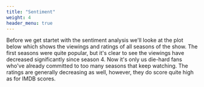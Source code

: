 ```yaml
---
title: "Sentiment"
weight: 4
header_menu: true
---
```


Before we get startet with the sentiment analysis we'll looke at the plot below which shows the viewings and ratings of all seasons of the show. The first seasons were quite popular, but it's clear to see the viewings have decreased significantly since season 4. Now it's only us die-hard fans who've already committed to too many seasons that keep watching. The ratings are generally decreasing as well, however, they do score quite high as for IMDB scores.

<div>                            <div id="60e43486-e909-419d-aadc-27419b20788a" class="plotly-graph-div" style="height:100%; width:100%;"></div>            <script type="text/javascript">                                    window.PLOTLYENV=window.PLOTLYENV || {};                                    if (document.getElementById("60e43486-e909-419d-aadc-27419b20788a")) {                    Plotly.newPlot(                        "60e43486-e909-419d-aadc-27419b20788a",                        [{"name":"Million Views","x":[1,2,3,4,5,6,7,8,9,10,11,12,13,14,15,16,17],"xaxis":"x","y":[18.48,21.07074074074074,22.4608,17.771764705882354,15.1325,13.195416666666667,11.249090909090908,9.830833333333333,9.079583333333334,8.52875,8.202916666666667,8.04125,7.840416666666666,7.564166666666666,6.7752,6.237619047619048,5.167647058823529],"yaxis":"y","type":"bar"},{"name":"Rating","x":[1,2,3,4,5,6,7,8,9,10,11,12,13,14,15,16,17],"xaxis":"x","y":[8.244444444444444,8.522222222222222,8.288,8.170588235294119,8.670833333333333,8.354166666666666,7.868181818181818,8.404166666666667,8.241666666666667,7.566666666666666,7.76875,8.229166666666666,7.5874999999999995,8.091666666666667,8.016,7.457142857142857,7.423529411764706],"yaxis":"y2","type":"scatter"}],                        {"font":{"color":"white"},"paper_bgcolor":"rgba(0, 0, 0, 0)","template":{"data":{"barpolar":[{"marker":{"line":{"color":"#E5ECF6","width":0.5},"pattern":{"fillmode":"overlay","size":10,"solidity":0.2}},"type":"barpolar"}],"bar":[{"error_x":{"color":"#2a3f5f"},"error_y":{"color":"#2a3f5f"},"marker":{"line":{"color":"#E5ECF6","width":0.5},"pattern":{"fillmode":"overlay","size":10,"solidity":0.2}},"type":"bar"}],"carpet":[{"aaxis":{"endlinecolor":"#2a3f5f","gridcolor":"white","linecolor":"white","minorgridcolor":"white","startlinecolor":"#2a3f5f"},"baxis":{"endlinecolor":"#2a3f5f","gridcolor":"white","linecolor":"white","minorgridcolor":"white","startlinecolor":"#2a3f5f"},"type":"carpet"}],"choropleth":[{"colorbar":{"outlinewidth":0,"ticks":""},"type":"choropleth"}],"contourcarpet":[{"colorbar":{"outlinewidth":0,"ticks":""},"type":"contourcarpet"}],"contour":[{"colorbar":{"outlinewidth":0,"ticks":""},"colorscale":[[0.0,"#0d0887"],[0.1111111111111111,"#46039f"],[0.2222222222222222,"#7201a8"],[0.3333333333333333,"#9c179e"],[0.4444444444444444,"#bd3786"],[0.5555555555555556,"#d8576b"],[0.6666666666666666,"#ed7953"],[0.7777777777777778,"#fb9f3a"],[0.8888888888888888,"#fdca26"],[1.0,"#f0f921"]],"type":"contour"}],"heatmapgl":[{"colorbar":{"outlinewidth":0,"ticks":""},"colorscale":[[0.0,"#0d0887"],[0.1111111111111111,"#46039f"],[0.2222222222222222,"#7201a8"],[0.3333333333333333,"#9c179e"],[0.4444444444444444,"#bd3786"],[0.5555555555555556,"#d8576b"],[0.6666666666666666,"#ed7953"],[0.7777777777777778,"#fb9f3a"],[0.8888888888888888,"#fdca26"],[1.0,"#f0f921"]],"type":"heatmapgl"}],"heatmap":[{"colorbar":{"outlinewidth":0,"ticks":""},"colorscale":[[0.0,"#0d0887"],[0.1111111111111111,"#46039f"],[0.2222222222222222,"#7201a8"],[0.3333333333333333,"#9c179e"],[0.4444444444444444,"#bd3786"],[0.5555555555555556,"#d8576b"],[0.6666666666666666,"#ed7953"],[0.7777777777777778,"#fb9f3a"],[0.8888888888888888,"#fdca26"],[1.0,"#f0f921"]],"type":"heatmap"}],"histogram2dcontour":[{"colorbar":{"outlinewidth":0,"ticks":""},"colorscale":[[0.0,"#0d0887"],[0.1111111111111111,"#46039f"],[0.2222222222222222,"#7201a8"],[0.3333333333333333,"#9c179e"],[0.4444444444444444,"#bd3786"],[0.5555555555555556,"#d8576b"],[0.6666666666666666,"#ed7953"],[0.7777777777777778,"#fb9f3a"],[0.8888888888888888,"#fdca26"],[1.0,"#f0f921"]],"type":"histogram2dcontour"}],"histogram2d":[{"colorbar":{"outlinewidth":0,"ticks":""},"colorscale":[[0.0,"#0d0887"],[0.1111111111111111,"#46039f"],[0.2222222222222222,"#7201a8"],[0.3333333333333333,"#9c179e"],[0.4444444444444444,"#bd3786"],[0.5555555555555556,"#d8576b"],[0.6666666666666666,"#ed7953"],[0.7777777777777778,"#fb9f3a"],[0.8888888888888888,"#fdca26"],[1.0,"#f0f921"]],"type":"histogram2d"}],"histogram":[{"marker":{"pattern":{"fillmode":"overlay","size":10,"solidity":0.2}},"type":"histogram"}],"mesh3d":[{"colorbar":{"outlinewidth":0,"ticks":""},"type":"mesh3d"}],"parcoords":[{"line":{"colorbar":{"outlinewidth":0,"ticks":""}},"type":"parcoords"}],"pie":[{"automargin":true,"type":"pie"}],"scatter3d":[{"line":{"colorbar":{"outlinewidth":0,"ticks":""}},"marker":{"colorbar":{"outlinewidth":0,"ticks":""}},"type":"scatter3d"}],"scattercarpet":[{"marker":{"colorbar":{"outlinewidth":0,"ticks":""}},"type":"scattercarpet"}],"scattergeo":[{"marker":{"colorbar":{"outlinewidth":0,"ticks":""}},"type":"scattergeo"}],"scattergl":[{"marker":{"colorbar":{"outlinewidth":0,"ticks":""}},"type":"scattergl"}],"scattermapbox":[{"marker":{"colorbar":{"outlinewidth":0,"ticks":""}},"type":"scattermapbox"}],"scatterpolargl":[{"marker":{"colorbar":{"outlinewidth":0,"ticks":""}},"type":"scatterpolargl"}],"scatterpolar":[{"marker":{"colorbar":{"outlinewidth":0,"ticks":""}},"type":"scatterpolar"}],"scatter":[{"marker":{"colorbar":{"outlinewidth":0,"ticks":""}},"type":"scatter"}],"scatterternary":[{"marker":{"colorbar":{"outlinewidth":0,"ticks":""}},"type":"scatterternary"}],"surface":[{"colorbar":{"outlinewidth":0,"ticks":""},"colorscale":[[0.0,"#0d0887"],[0.1111111111111111,"#46039f"],[0.2222222222222222,"#7201a8"],[0.3333333333333333,"#9c179e"],[0.4444444444444444,"#bd3786"],[0.5555555555555556,"#d8576b"],[0.6666666666666666,"#ed7953"],[0.7777777777777778,"#fb9f3a"],[0.8888888888888888,"#fdca26"],[1.0,"#f0f921"]],"type":"surface"}],"table":[{"cells":{"fill":{"color":"#EBF0F8"},"line":{"color":"white"}},"header":{"fill":{"color":"#C8D4E3"},"line":{"color":"white"}},"type":"table"}]},"layout":{"annotationdefaults":{"arrowcolor":"#2a3f5f","arrowhead":0,"arrowwidth":1},"autotypenumbers":"strict","coloraxis":{"colorbar":{"outlinewidth":0,"ticks":""}},"colorscale":{"diverging":[[0,"#8e0152"],[0.1,"#c51b7d"],[0.2,"#de77ae"],[0.3,"#f1b6da"],[0.4,"#fde0ef"],[0.5,"#f7f7f7"],[0.6,"#e6f5d0"],[0.7,"#b8e186"],[0.8,"#7fbc41"],[0.9,"#4d9221"],[1,"#276419"]],"sequential":[[0.0,"#0d0887"],[0.1111111111111111,"#46039f"],[0.2222222222222222,"#7201a8"],[0.3333333333333333,"#9c179e"],[0.4444444444444444,"#bd3786"],[0.5555555555555556,"#d8576b"],[0.6666666666666666,"#ed7953"],[0.7777777777777778,"#fb9f3a"],[0.8888888888888888,"#fdca26"],[1.0,"#f0f921"]],"sequentialminus":[[0.0,"#0d0887"],[0.1111111111111111,"#46039f"],[0.2222222222222222,"#7201a8"],[0.3333333333333333,"#9c179e"],[0.4444444444444444,"#bd3786"],[0.5555555555555556,"#d8576b"],[0.6666666666666666,"#ed7953"],[0.7777777777777778,"#fb9f3a"],[0.8888888888888888,"#fdca26"],[1.0,"#f0f921"]]},"colorway":["#636efa","#EF553B","#00cc96","#ab63fa","#FFA15A","#19d3f3","#FF6692","#B6E880","#FF97FF","#FECB52"],"font":{"color":"#2a3f5f"},"geo":{"bgcolor":"white","lakecolor":"white","landcolor":"#E5ECF6","showlakes":true,"showland":true,"subunitcolor":"white"},"hoverlabel":{"align":"left"},"hovermode":"closest","mapbox":{"style":"light"},"paper_bgcolor":"white","plot_bgcolor":"#E5ECF6","polar":{"angularaxis":{"gridcolor":"white","linecolor":"white","ticks":""},"bgcolor":"#E5ECF6","radialaxis":{"gridcolor":"white","linecolor":"white","ticks":""}},"scene":{"xaxis":{"backgroundcolor":"#E5ECF6","gridcolor":"white","gridwidth":2,"linecolor":"white","showbackground":true,"ticks":"","zerolinecolor":"white"},"yaxis":{"backgroundcolor":"#E5ECF6","gridcolor":"white","gridwidth":2,"linecolor":"white","showbackground":true,"ticks":"","zerolinecolor":"white"},"zaxis":{"backgroundcolor":"#E5ECF6","gridcolor":"white","gridwidth":2,"linecolor":"white","showbackground":true,"ticks":"","zerolinecolor":"white"}},"shapedefaults":{"line":{"color":"#2a3f5f"}},"ternary":{"aaxis":{"gridcolor":"white","linecolor":"white","ticks":""},"baxis":{"gridcolor":"white","linecolor":"white","ticks":""},"bgcolor":"#E5ECF6","caxis":{"gridcolor":"white","linecolor":"white","ticks":""}},"title":{"x":0.05},"xaxis":{"automargin":true,"gridcolor":"white","linecolor":"white","ticks":"","title":{"standoff":15},"zerolinecolor":"white","zerolinewidth":2},"yaxis":{"automargin":true,"gridcolor":"white","linecolor":"white","ticks":"","title":{"standoff":15},"zerolinecolor":"white","zerolinewidth":2}}},"title":{"text":"Avg Views and Rating"},"xaxis":{"anchor":"y","color":"white","domain":[0.0,0.94],"title":{"text":"Season"}},"yaxis":{"anchor":"x","color":"white","domain":[0.0,1.0],"title":{"text":"Avg Million Views per season"}},"yaxis2":{"anchor":"x","color":"white","overlaying":"y","side":"right","title":{"text":"Avg Rating per seadon"}}},                        {"responsive": true}                    )                };                            </script>        </div>

The ratings of the seasons differ quite a lot, so why does a specific season get good ratings and others bad? To answer that question we investigate the sentiment of each episode of the series. The sentiment can give an insight into what the audience likes better; the dramatic and often sad episodes or the happy and joyful episodes? The datapane below shows the VADER sentiment together with the episode popularity.

<div align="center">
    <iframe src="episode_stats.html" sandbox="allow-same-origin allow-scripts" width=700 height=1000px
    scrolling="no"
    seamless="seamless"
    frameborder="0"
     ></iframe>
</div>

The best rated episode is "Sanctuary". In this episode there's a mass shooting at the hospital bringing many staff members in danger. None of the main characters die, but one surgical resident, Reed Adamson, does. The number of views also show a peak at the succeeding episode, where both Derek and Owen are shot and must have surgery by Cristina and Meredith.

It can be seen that the episodes where Derek dies ("How To Save a Life") have lower ratings - this indicates that ratings drop when key characters die. On the other side, the number of views show a local peak at this episode. Furthermore, the atypical musical episode is among the lowest rated.

---

We've looked at the compound scores for each episode, but we'll use wordclouds to make it more tangible. Four episodes have been chosen:
* "As We Know It" -- A bomb threatens the hospital and some of the characters.
* "Sanctuary" -- A former patient is shooting at the hospital.
* "Flight" -- Many staff members are involved in a plane crash and some do (sadly!) not survive.
* "How to Save a Life" -- Derek dies....

<img src="images/wordclouds1.png" alt="static netwrok" width="800" height="260"/>

<img src="images/wordclouds1 copy.png" alt="static netwrok" width="800" height="260"/>

By using TC-IDF we are able to compute some wordclouds that are very capable of describing these episodes. The key words are actions and elements that most people who have seen the show would associate with the episodes e.g. bomb, gun, plane and car. These are also words that tell us about the plots whereas the wordclouds of the communities contained mosly medical terms.

---

This is the end of our analysis of the show Grey's Anatomy. We hope you found it interesting even though you might not know the show! And now you know what to watch for the Christmas holiday ;-)

- Benjamin, Ditte & Malou
